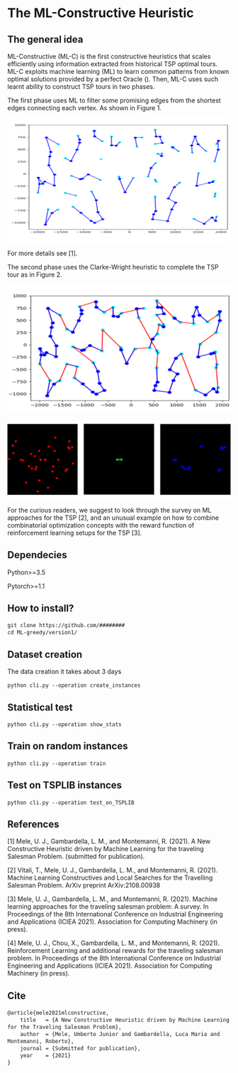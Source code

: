 The ML-Constructive Heuristic
=========
The general idea
----------
ML-Constructive (ML-C) is the first constructive heuristics 
that scales efficiently using information extracted from historical TSP optimal tours.
ML-C exploits machine learning (ML) to learn common patterns from known optimal solutions provided by a perfect Oracle ().
Then, ML-C uses such learnt ability to construct TSP tours in two phases.

The first phase uses ML to filter some promising edges from the shortest edges connecting each vertex.
As shown in Figure 1.


<p align="center">
	<img src="figures\firstphase.png" alt="example plot"/>
</p>


For more details see [1]. 

The second phase uses the Clarke-Wright heuristic to complete the TSP tour as in Figure 2. 

<p align="center">
	<img src="figures\secondphase.png" alt="example plot"/>
</p>


<p align="center">
	<img src="figures\channels.png" alt="example plot"/>
</p>



For the curious readers, we suggest to look through the survey on ML approaches for the TSP [2], 
and an unusual example on how to combine combinatorial optimization concepts 
with the reward function of reinforcement learning setups for the TSP [3]. 





Dependecies
-----
Python>=3.5

Pytorch>=1.1

How to install?
------

```shell
git clone https://github.com/########
cd ML-greedy/version1/
```


Dataset creation
------
The data creation it takes about 3 days
```shell
python cli.py --operation create_instances
```

Statistical test
----

```shell
python cli.py --operation show_stats
```

Train on random instances
-----
```shell
python cli.py --operation train
```

Test on TSPLIB instances
----
```shell
python cli.py --operation test_on_TSPLIB
```

References
-----
<a id="1">[1]</a>
Mele, U. J., Gambardella, L. M., and Montemanni, R. (2021).
A New Constructive Heuristic driven by Machine Learning for the traveling Salesman Problem.
(submitted for publication).

<a id="1">[2]</a>
Vitali, T., Mele, U. J., Gambardella, L. M., and Montemanni, R. (2021).
Machine Learning Constructives and Local Searches for the Travelling Salesman Problem. 
ArXiv preprint ArXiv:2108.00938

<a id="1">[3]</a>
Mele, U. J., Gambardella, L. M., and Montemanni, R. (2021).
Machine learning approaches for the traveling salesman problem: A survey.
In Proceedings of the 8th International Conference on Industrial Engineering and Applications (ICIEA 2021).
Association for Computing Machinery (in press).

<a id="1">[4]</a>
Mele, U. J., Chou, X., Gambardella, L. M., and Montemanni, R. (2021).
Reinforcement Learning and additional rewards for the traveling salesman problem.
In Proceedings of the 8th International Conference on Industrial Engineering and Applications (ICIEA 2021).
Association for Computing Machinery (in press).


Cite
----
```buildoutcfg
@article{mele2021mlconstructive,
    title   = {A New Constructive Heuristic driven by Machine Learning for the Traveling Salesman Problem},
    author  = {Mele, Umberto Junior and Gambardella, Luca Maria and Montemanni, Roberto},
    journal = {Submitted for publication},
    year    = {2021}
}
```